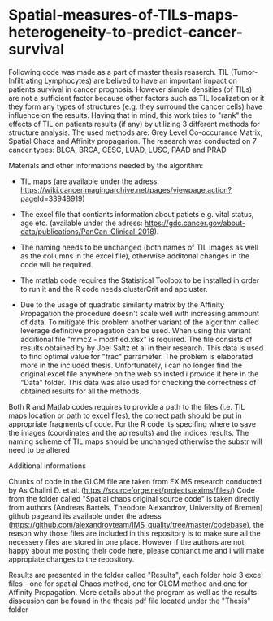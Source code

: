 # Spatial-measures-of-TILs-maps-heterogeneity-to-predict-cancer-survival

Following code was made as a part of master thesis reaserch. TIL (Tumor-Infiltrating Lymphocytes) are belived to have an important impact on patients survival in
cancer prognosis.
However simple densities (of TILs) are not a sufficient factor because other factors such as TIL localization or it they form any types of structures (e.g. they surround the cancer cells) have influence on the results. Having that in mind, this work tries to "rank" the effects of TIL on patients results (if any)
by utilizing 3 different methods for structure analysis. 
The used methods are: Grey Level Co-occurance Matrix, Spatial Chaos and Affinity propagarion. The research was conducted on 7 cancer types: BLCA, BRCA, CESC, LUAD, LUSC, PAAD and PRAD


Materials and other informations needed by the algorithm:

- TIL maps (are available under the adress: https://wiki.cancerimagingarchive.net/pages/viewpage.action?pageId=33948919)

- The excel file that contiants information about patiets e.g. vital status, age etc. (available under the adress: https://gdc.cancer.gov/about-data/publications/PanCan-Clinical-2018). 

- The naming needs to be unchanged (both names of TIL images as well as the collumns in the excel file), otherwise additonal changes in the code will be required. 

- The matlab code requires the Statistical Toolbox to be installed in order to run it and the R code needs clusterCrit and apcluster.

- Due to the usage of quadratic similarity matrix by the Affinity Propagation the procedure doesn't scale well with increasing ammount of data. To mitigate this problem another variant of the algorithm called leverage definitive propagation can be used. When using this variant additional file "mmc2 - modified.xlsx" 
is required. The file consists of results obtained by by Joel Saltz et al in their research. This data is used to find optimal value for "frac" parrameter.
The problem is elaborated more in the included thesis. Unfortunately, i can no longer find the original excel file anywhere on the web so insted i provide it here in the "Data" folder. This data was also used for checking the correctness of obtained results for all the methods.

Both R and Matlab codes requires to provide a path to the files (i.e. TIL maps location or path to excel files),
the correct path should be put in appropriate fragments of code. For the R code its specifing where to save the images (coordinates and the ap results)
and the indices results.
The naming scheme of TIL maps should be unchanged otherwise the substr will need to be altered


Additional informations

Chunks of code in the GLCM file are taken from EXIMS research conducted by As Chalini D. et al. (https://sourceforge.net/projects/exims/files/)
Code from the folder called "Spatial chaos original source code" is taken directly from authors (Andreas Bartels, Theodore Alexandrov, University of Bremen) github pageand its available under the adress (https://github.com/alexandrovteam/IMS_quality/tree/master/codebase), 
the reason why those files are included in this repository is to make sure all the necessery files are stored in one place. 
However if the authors are not happy about me posting their code here, please contanct me and i will make appropiate changes to the repository.

Results are presented in the folder called "Results", each folder hold 3 excel files - one for spatial Chaos method, 
one for GLCM method and one for Affinity Propagation. More details about the program as well as the results disscusion can be found in the thesis 
pdf file located under the "Thesis" folder
